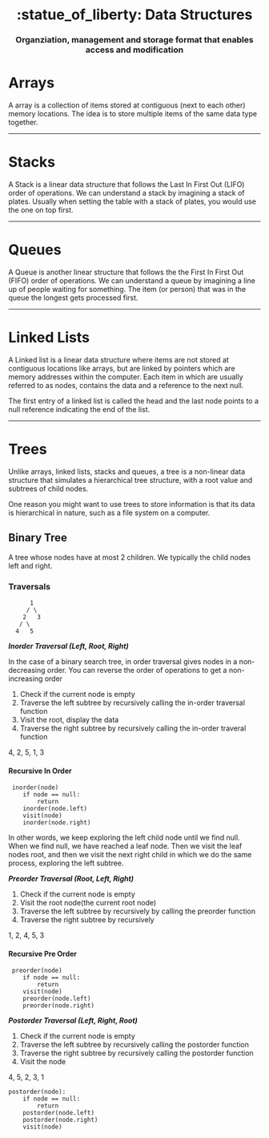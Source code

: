 <h1 align="center">
   :statue_of_liberty:  Data Structures
</h1>

<h3 align="center">
	Organziation, management and storage format that enables access and modification
</h3>

# Arrays

A array is a collection of items stored at contiguous (next to each other) memory locations. The idea is to store multiple items of the same data type together. 

___


# Stacks

A Stack is a linear data structure that follows the Last In First Out (LIFO) order of operations. We can understand a stack by imagining a stack of plates. Usually when setting the table with a stack of plates, you would use the one on top first.

___

# Queues

A Queue is another linear structure that follows the the First In First Out (FIFO) order of operations. We can understand a queue by imagining a line up of people waiting for something. The item (or person) that was in the queue the longest gets processed first.

___

# Linked Lists

A Linked list is a linear data structure where items are not stored at contiguous locations like arrays, but are linked by pointers which are memory addresses within the computer. Each item in which are usually referred to as nodes, contains the data and a reference to the next null. 

The first entry of a linked list is called the head and the last node points to a null reference indicating the end of the list.

___

# Trees

Unlike arrays, linked lists, stacks and queues, a tree is a non-linear data structure that simulates a hierarchical tree structure, with a root value and subtrees of child nodes. 
 
One reason you might want to use trees to store information is that its data is hierarchical in nature, such as a file system on a computer.

## Binary Tree

A tree whose nodes have at most 2 children. We typically the child nodes left and right.

### Traversals

          1
         / \
        2   3
       / \
      4   5


***Inorder Traversal (Left, Root, Right)***

In the case of a binary search tree, in order traversal gives nodes in a non-decreasing order. You can reverse the order of operations to get a non-increasing order

 1. Check if the current node is empty
 2. Traverse the left subtree by recursively calling the in-order traversal function
 3. Visit the root, display the data
 4. Traverse the right subtree by recursively calling the in-order traveral function

4, 2, 5, 1, 3

#### Recursive In Order

```
 inorder(node)
 	if node == null:
 	    return
 	inorder(node.left)
 	visit(node)
 	inorder(node.right)
```

 In other words, we keep exploring the left child node until we find null. When we find null, we have reached a leaf node. Then we visit the leaf nodes root, and then we visit the next right child in which we do the same process, exploring the left subtree.

 ***Preorder Traversal (Root, Left, Right)***

1. Check if the current node is empty
2. Visit the root node(the current root node)
3. Traverse the left subtree by recursively by calling the preorder function
4. Traverse the right subtree by recursively 

1, 2, 4, 5, 3

#### Recursive Pre Order

```
 preorder(node)
    if node == null:
 		return
 	visit(node)
 	preorder(node.left)
 	preorder(node.right)
```

***Postorder Traversal (Left, Right, Root)***

1. Check if the current node is empty
2. Traverse the left subtree by recursively calling the postorder function
3. Traverse the right subtree by recursively calling the postorder function
4. Visit the node

4, 5, 2, 3, 1

```
postorder(node):
	if node == null:
		return
	postorder(node.left)
	postorder(node.right)
	visit(node)
```












